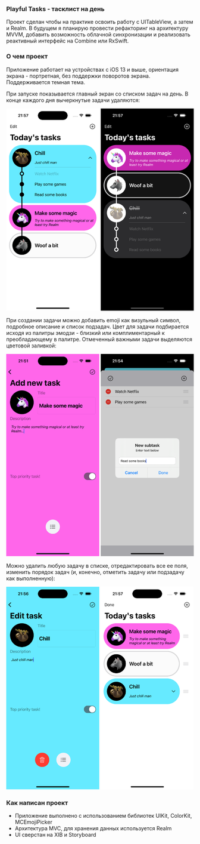 ### Playful Tasks - тасклист на день

Проект сделан чтобы на практике освоить работу с UITableView, а затем и Realm.
В будущем я планирую провести рефакторинг на архитектуру MVVM, добавить возможность облачной синхронизации и реализовать реактивный интерфейс на Combine или RxSwift.

### О чем проект

Приложение работает на устройствах с iOS 13 и выше, ориентация экрана - портретная, без поддержки поворотов экрана. 
Поддерживается темная тема. 

При запуске показывается главный экран со списком задач на день. В конце каждого дня вычеркнутые задачи удаляются:

<img src="https://github.com/yakushef/EmojiSchedule/blob/28de79540b9194a434069d32e690f304dd563441/VisualScheduleApp/Screenshots/Simulator%20Screenshot%20-%20iPhone%2015%20Pro%20-%202023-12-16%20at%2021.57.55.png" width="250"> <img src="https://github.com/yakushef/EmojiSchedule/blob/e7fce54674fc01416dcf8d23571c76318556d200/VisualScheduleApp/Screenshots/Simulator%20Screenshot%20-%20iPhone%2015%20Pro%20-%202023-12-16%20at%2021.57.13.png" width="250">

При создании задачи можно добавить emoji как визульный символ, подробное описание и список подзадач. Цвет для задачи подбирается исходя из палитры эмодзи - близкий или комплиментарный к преобладающему в палитре. Отмеченный важными задачи выделяются цветовой заливкой: 

<img src="https://github.com/yakushef/EmojiSchedule/blob/e7fce54674fc01416dcf8d23571c76318556d200/VisualScheduleApp/Screenshots/Simulator%20Screenshot%20-%20iPhone%2015%20Pro%20-%202023-12-16%20at%2021.51.39.png" width="250"> <img src="https://github.com/yakushef/EmojiSchedule/blob/e7fce54674fc01416dcf8d23571c76318556d200/VisualScheduleApp/Screenshots/Simulator%20Screenshot%20-%20iPhone%2015%20Pro%20-%202023-12-16%20at%2021.54.58.png" width="250">

Можно удалить любую задачу в списке, отредактировать все ее поля, изменить порядок задач (и, конечно, отметить задачу или подзадачу как выполненную):

<img src="https://github.com/yakushef/EmojiSchedule/blob/e7fce54674fc01416dcf8d23571c76318556d200/VisualScheduleApp/Screenshots/Simulator%20Screenshot%20-%20iPhone%2015%20Pro%20-%202023-12-16%20at%2021.56.29.png" width="250"> <img src="https://github.com/yakushef/EmojiSchedule/blob/e7fce54674fc01416dcf8d23571c76318556d200/VisualScheduleApp/Screenshots/Simulator%20Screenshot%20-%20iPhone%2015%20Pro%20-%202023-12-16%20at%2021.57.25.png" width="250">

### Как написан проект
- Приложение выполнено с использованием библиотек UIKit, ColorKit, MCEmojiPicker
- Архитектура MVC, для хранения данных используется Realm
- UI сверстан на XIB и Storyboard
